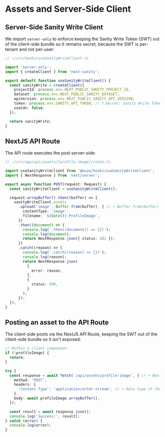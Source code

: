 # Assets and Server-Side Client

## Server-Side Sanity Write Client

We import `server-only` to enforce keeping the Sanity Write Token (SWT) out of the client-side bundle so it remains secret, because the SWT is per-tenant and not per-user:

```typescript
// ~/src/hooks/useSanityWriteClient.ts

import 'server-only';
import { createClient } from 'next-sanity';

export default function useSanityWriteClient() {
  const sanityWrite = createClient({
    projectId: process.env.NEXT_PUBLIC_SANITY_PROJECT_ID,
    dataset: process.env.NEXT_PUBLIC_SANITY_DATASET,
    apiVersion: process.env.NEXT_PUBLIC_SANITY_API_VERSION,
    token: process.env.SANITY_API_TOKEN, // ❗ Secret: Sanity Write Token
    useCdn: false,
  });

  return sanityWrite;
}
```

## NextJS API Route

The API route executes the post server-side:

```typescript
// ~/src/app/api/assets/[profile-image]/route.ts

import useSanityWriteClient from '@muze/hooks/useSanityWriteClient';
import { NextResponse } from 'next/server';

export async function POST(request: Request) {
  const sanityWriteClient = useSanityWriteClient();

  request.arrayBuffer().then((buffer) => {
    sanityWriteClient.assets
      .upload('image', Buffer.from(buffer), { // ⬅️ Buffer.from(buffer) is necessary.
        contentType: 'image',
        filename: `${Date()}-ProfileImage`,
      })
      .then((document) => {
        console.log('.then((document)) => {})');
        console.log(document);
        return NextResponse.json({ status: 201 });
      })
      .catch((reason) => {
        console.log('.catch((reason) => {})');
        console.log(reason);
        return NextResponse.json(
          {
            error: reason,
          },
          {
            status: 500,
          }
        );
      });
  });
}
```

## Posting an asset to the API Route

The client-side posts via the NextJS API Route, keeping the SWT out of the client-side bundle so it isn't exposed:

```typescript
// Within a client component:
if (!profileImage) {
  return;
}

try {
  const response = await fetch(`/api/assets/profile-image`, { // ⬅️ NextJS API Route
    method: 'POST',
    headers: {
      'Content-Type': 'application/octet-stream', // ⬅️ Data type of the request body
    },
    body: await profileImage.arrayBuffer(),
  });

  const result = await response.json();
  console.log('Success:', result);
} catch (error) {
  console.log(error);
}
```
